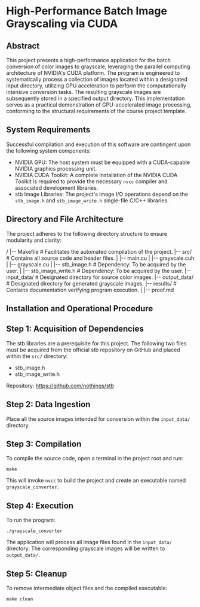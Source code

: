 
High-Performance Batch Image Grayscaling via CUDA
==================================================

Abstract
--------
This project presents a high-performance application for the batch conversion of color images to grayscale, leveraging the parallel computing architecture of NVIDIA's CUDA platform. The program is engineered to systematically process a collection of images located within a designated input directory, utilizing GPU acceleration to perform the computationally intensive conversion tasks. The resulting grayscale images are subsequently stored in a specified output directory. This implementation serves as a practical demonstration of GPU-accelerated image processing, conforming to the structural requirements of the course project template.

System Requirements
-------------------
Successful compilation and execution of this software are contingent upon the following system components:

- NVIDIA GPU: The host system must be equipped with a CUDA-capable NVIDIA graphics processing unit.
- NVIDIA CUDA Toolkit: A complete installation of the NVIDIA CUDA Toolkit is required to provide the necessary `nvcc` compiler and associated development libraries.
- stb Image Libraries: The project's image I/O operations depend on the `stb_image.h` and `stb_image_write.h` single-file C/C++ libraries.

Directory and File Architecture
-------------------------------
The project adheres to the following directory structure to ensure modularity and clarity:

/
|-- Makefile               # Facilitates the automated compilation of the project.
|-- src/                   # Contains all source code and header files.
|   |-- main.cu
|   |-- grayscale.cuh
|   |-- grayscale.cu
|   |-- stb_image.h        # Dependency: To be acquired by the user.
|   |-- stb_image_write.h  # Dependency: To be acquired by the user.
|-- input_data/            # Designated directory for source color images.
|-- output_data/           # Designated directory for generated grayscale images.
|-- results/               # Contains documentation verifying program execution.
|   |-- proof.md

Installation and Operational Procedure
--------------------------------------

Step 1: Acquisition of Dependencies
-----------------------------------
The stb libraries are a prerequisite for this project. The following two files must be acquired from the official stb repository on GitHub and placed within the `src/` directory:

- stb_image.h
- stb_image_write.h

Repository: https://github.com/nothings/stb

Step 2: Data Ingestion
----------------------
Place all the source images intended for conversion within the `input_data/` directory.

Step 3: Compilation
-------------------
To compile the source code, open a terminal in the project root and run:

    make

This will invoke `nvcc` to build the project and create an executable named `grayscale_converter`.

Step 4: Execution
-----------------
To run the program:

    ./grayscale_converter

The application will process all image files found in the `input_data/` directory. The corresponding grayscale images will be written to `output_data/`.

Step 5: Cleanup
---------------
To remove intermediate object files and the compiled executable:

    make clean
